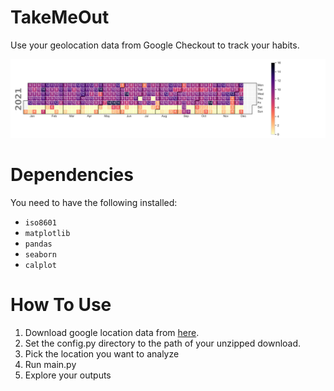 # TakeMeOut

Use your geolocation data from Google Checkout to track your habits.

![example_calendar_figure](outputs/example.png)

# Dependencies

You need to have the following installed:

- `iso8601`
- `matplotlib`
- `pandas`
- `seaborn`
- `calplot`

# How To Use

1. Download google location data from [here](https://takeout.google.com/settings/takeout?pli=1).
2. Set the config.py directory to the path of your unzipped download.
3. Pick the location you want to analyze
4. Run main.py
5. Explore your outputs